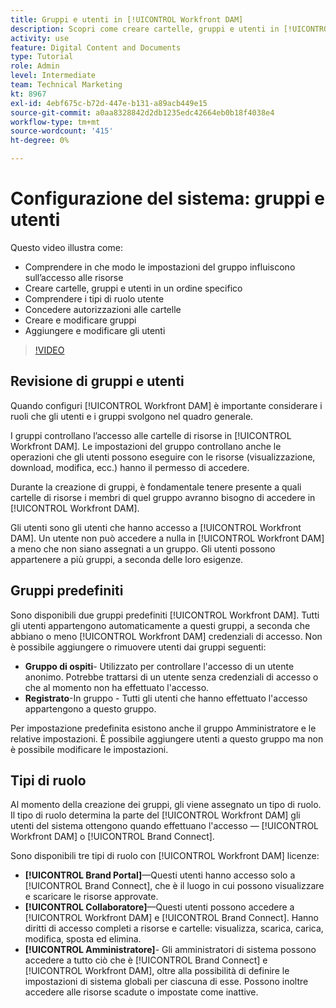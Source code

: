```yaml
---
title: Gruppi e utenti in [!UICONTROL Workfront DAM]
description: Scopri come creare cartelle, gruppi e utenti in [!UICONTROL Workfront DAM]. Comprendere i tipi di ruolo utente e concedere autorizzazioni alle cartelle.
activity: use
feature: Digital Content and Documents
type: Tutorial
role: Admin
level: Intermediate
team: Technical Marketing
kt: 8967
exl-id: 4ebf675c-b72d-447e-b131-a89acb449e15
source-git-commit: a0aa8328842d2db1235edc42664eb0b18f4038e4
workflow-type: tm+mt
source-wordcount: '415'
ht-degree: 0%

---
```


# Configurazione del sistema: gruppi e utenti

Questo video illustra come:

* Comprendere in che modo le impostazioni del gruppo influiscono sull’accesso alle risorse
* Creare cartelle, gruppi e utenti in un ordine specifico
* Comprendere i tipi di ruolo utente
* Concedere autorizzazioni alle cartelle
* Creare e modificare gruppi
* Aggiungere e modificare gli utenti

>[!VIDEO](https://video.tv.adobe.com/v/335230/?quality=12)

## Revisione di gruppi e utenti

Quando configuri [!UICONTROL Workfront DAM] è importante considerare i ruoli che gli utenti e i gruppi svolgono nel quadro generale.

I gruppi controllano l’accesso alle cartelle di risorse in [!UICONTROL Workfront DAM]. Le impostazioni del gruppo controllano anche le operazioni che gli utenti possono eseguire con le risorse (visualizzazione, download, modifica, ecc.) hanno il permesso di accedere.

Durante la creazione di gruppi, è fondamentale tenere presente a quali cartelle di risorse i membri di quel gruppo avranno bisogno di accedere in [!UICONTROL Workfront DAM].

Gli utenti sono gli utenti che hanno accesso a [!UICONTROL Workfront DAM]. Un utente non può accedere a nulla in [!UICONTROL Workfront DAM] a meno che non siano assegnati a un gruppo. Gli utenti possono appartenere a più gruppi, a seconda delle loro esigenze.

## Gruppi predefiniti

Sono disponibili due gruppi predefiniti [!UICONTROL Workfront DAM]. Tutti gli utenti appartengono automaticamente a questi gruppi, a seconda che abbiano o meno [!UICONTROL Workfront DAM] credenziali di accesso. Non è possibile aggiungere o rimuovere utenti dai gruppi seguenti:

* **Gruppo di ospiti**- Utilizzato per controllare l&#39;accesso di un utente anonimo. Potrebbe trattarsi di un utente senza credenziali di accesso o che al momento non ha effettuato l&#39;accesso.
* **Registrato**-In gruppo - Tutti gli utenti che hanno effettuato l&#39;accesso appartengono a questo gruppo.

Per impostazione predefinita esistono anche il gruppo Amministratore e le relative impostazioni. È possibile aggiungere utenti a questo gruppo ma non è possibile modificare le impostazioni.

## Tipi di ruolo

Al momento della creazione dei gruppi, gli viene assegnato un tipo di ruolo. Il tipo di ruolo determina la parte del [!UICONTROL Workfront DAM] gli utenti del sistema ottengono quando effettuano l&#39;accesso — [!UICONTROL Workfront DAM] o [!UICONTROL Brand Connect].

Sono disponibili tre tipi di ruolo con [!UICONTROL Workfront DAM] licenze:

* **[!UICONTROL Brand Portal]**—Questi utenti hanno accesso solo a [!UICONTROL Brand Connect], che è il luogo in cui possono visualizzare e scaricare le risorse approvate.
* **[!UICONTROL Collaboratore]**—Questi utenti possono accedere a [!UICONTROL Workfront DAM] e [!UICONTROL Brand Connect]. Hanno diritti di accesso completi a risorse e cartelle: visualizza, scarica, carica, modifica, sposta ed elimina.
* **[!UICONTROL Amministratore]**- Gli amministratori di sistema possono accedere a tutto ciò che è [!UICONTROL Brand Connect] e [!UICONTROL Workfront DAM], oltre alla possibilità di definire le impostazioni di sistema globali per ciascuna di esse. Possono inoltre accedere alle risorse scadute o impostate come inattive.

<!-- 
Learn more graphic & documentation article link, below
* Understanding the difference between Workfront licenses and Workfront DAM role types
* -->
